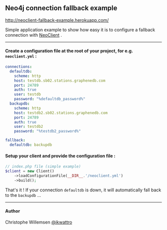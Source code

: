 ## Neo4j connection fallback example

http://neoclient-fallback-example.herokuapp.com/

Simple application example to show how easy it is to configure a fallback connection with [NeoClient](https://github.com/neoxygen/neo4j-neoclient) .

---

#### Create a configuration file at the root of your project, for e.g. `neoclient.yml` :

```yaml
connections:
  defaultdb:
    scheme: http
    host: testdb.sb02.stations.graphenedb.com
    port: 24789
    auth: true
    user: testdb
    password: "%defaultdb_password%"
  backupdb:
    scheme: http
    host: testdb2.sb02.stations.graphenedb.com
    port: 24789
    auth: true
    user: testdb2
    password: "%testdb2_password%"

fallback:
  defaultdb: backupdb
```

#### Setup your client and provide the configuration file :

```php
// index.php file (simple example)
$client = new Client()
	->loadConfigurationFile(__DIR__.'/neoclient.yml')
	->build();
```

That's it ! If your connection `defaultdb` is down, it will automatically fall back to the `backupdb` ...

---

#### Author

Christophe Willemsen [@ikwattro](https://twitter.com/ikwattro)